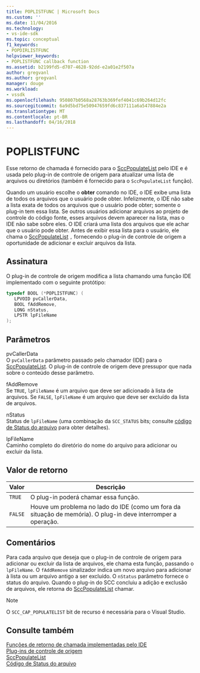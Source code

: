 ```yaml
---
title: POPLISTFUNC | Microsoft Docs
ms.custom: ''
ms.date: 11/04/2016
ms.technology:
- vs-ide-sdk
ms.topic: conceptual
f1_keywords:
- POPDIRLISTFUNC
helpviewer_keywords:
- POPLISTFUNC callback function
ms.assetid: b2199fd5-d707-4628-92dd-e2a01e2f507a
author: gregvanl
ms.author: gregvanl
manager: douge
ms.workload:
- vssdk
ms.openlocfilehash: 950807b0568a28763b369fef4041c69b264d12fc
ms.sourcegitcommit: 6a9d5bd75e50947659fd6c837111a6a547884e2a
ms.translationtype: MT
ms.contentlocale: pt-BR
ms.lasthandoff: 04/16/2018
---
```

# <a name="poplistfunc"></a>POPLISTFUNC
Esse retorno de chamada é fornecido para o [SccPopulateList](../extensibility/sccpopulatelist-function.md) pelo IDE e é usada pelo plug-in de controle de origem para atualizar uma lista de arquivos ou diretórios (também é fornecido para o `SccPopulateList` função).  
  
 Quando um usuário escolhe o **obter** comando no IDE, o IDE exibe uma lista de todos os arquivos que o usuário pode obter. Infelizmente, o IDE não sabe a lista exata de todos os arquivos que o usuário pode obter; somente o plug-in tem essa lista. Se outros usuários adicionar arquivos ao projeto de controle do código fonte, esses arquivos devem aparecer na lista, mas o IDE não sabe sobre eles. O IDE criará uma lista dos arquivos que ele achar que o usuário pode obter. Antes de exibir essa lista para o usuário, ele chama o [SccPopulateList](../extensibility/sccpopulatelist-function.md) `,` fornecendo o plug-in de controle de origem a oportunidade de adicionar e excluir arquivos da lista.  
  
## <a name="signature"></a>Assinatura  
 O plug-in de controle de origem modifica a lista chamando uma função IDE implementado com o seguinte protótipo:  
  
```cpp  
typedef BOOL (*POPLISTFUNC) (  
   LPVOID pvCallerData,  
   BOOL fAddRemove,  
   LONG nStatus,  
   LPSTR lpFileName  
);  
```  
  
## <a name="parameters"></a>Parâmetros  
 pvCallerData  
 O `pvCallerData` parâmetro passado pelo chamador (IDE) para o [SccPopulateList](../extensibility/sccpopulatelist-function.md). O plug-in de controle de origem deve pressupor que nada sobre o conteúdo desse parâmetro.  
  
 fAddRemove  
 Se `TRUE`, `lpFileName` é um arquivo que deve ser adicionado à lista de arquivos. Se `FALSE`, `lpFileName` é um arquivo que deve ser excluído da lista de arquivos.  
  
 nStatus  
 Status de `lpFileName` (uma combinação da `SCC_STATUS` bits; consulte [código de Status do arquivo](../extensibility/file-status-code-enumerator.md) para obter detalhes).  
  
 lpFileName  
 Caminho completo do diretório do nome do arquivo para adicionar ou excluir da lista.  
  
## <a name="return-value"></a>Valor de retorno  
  
|Valor|Descrição|  
|-----------|-----------------|  
|`TRUE`|O plug-in poderá chamar essa função.|  
|`FALSE`|Houve um problema no lado do IDE (como um fora da situação de memória). O plug-in deve interromper a operação.|  
  
## <a name="remarks"></a>Comentários  
 Para cada arquivo que deseja que o plug-in de controle de origem para adicionar ou excluir da lista de arquivos, ele chama esta função, passando o `lpFileName`. O `fAddRemove` sinalizador indica um novo arquivo para adicionar à lista ou um arquivo antigo a ser excluído. O `nStatus` parâmetro fornece o status do arquivo. Quando o plug-in do SCC concluiu a adição e exclusão de arquivos, ele retorna do [SccPopulateList](../extensibility/sccpopulatelist-function.md) chamar.  
  
> [!NOTE]
>  O `SCC_CAP_POPULATELIST` bit de recurso é necessária para o Visual Studio.  
  
## <a name="see-also"></a>Consulte também  
 [Funções de retorno de chamada implementadas pelo IDE](../extensibility/callback-functions-implemented-by-the-ide.md)   
 [Plug-ins de controle de origem](../extensibility/source-control-plug-ins.md)   
 [SccPopulateList](../extensibility/sccpopulatelist-function.md)   
 [Código de Status do arquivo](../extensibility/file-status-code-enumerator.md)